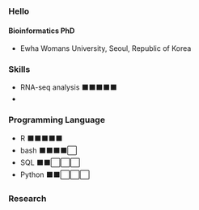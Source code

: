 ### Hello

#### Bioinformatics PhD

- Ewha Womans University, Seoul, Republic of Korea

### Skills

- RNA-seq analysis  ⬛⬛⬛⬛⬛
- 

### Programming Language

- R      ⬛⬛⬛⬛⬛
- bash   ⬛⬛⬛⬛⬜
- SQL    ⬛⬛⬜⬜⬜ 
- Python ⬛⬛⬜⬜⬜ 

### Research

<!--
**LittleHeronCodes/LittleHeronCodes** is a ✨ _special_ ✨ repository because its `README.md` (this file) appears on your GitHub profile.

Here are some ideas to get you started:

- 🔭 I’m currently working on ...
- 🌱 I’m currently learning ...
- 👯 I’m looking to collaborate on ...
- 🤔 I’m looking for help with ...
- 💬 Ask me about ...
- 📫 How to reach me: ...
- 😄 Pronouns: ...
- ⚡ Fun fact: ...
-->
